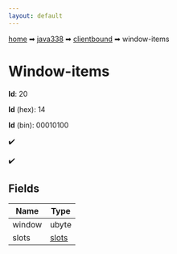 ```yaml
---
layout: default
---
```


[home](/) ➡ [java338](/protocol/java338) ➡ [clientbound](/protocol/java338/clientbound) ➡ window-items

# Window-items

**Id**: 20

**Id** (hex): 14

**Id** (bin): 00010100

✔️

✔️

## Fields

Name | Type
---|---
window | ubyte
slots | [slots](/protocol/java338/arrays)


